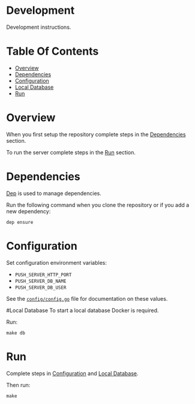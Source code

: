 # Development
Development instructions.

# Table Of Contents
- [Overview](#overview)
- [Dependencies](#dependencies)
- [Configuration](#configuration)
- [Local Database](#local-database)
- [Run](#run)

# Overview
When you first setup the repository complete steps in the
[Dependencies](#dependencies) section.

To run the server complete steps in the [Run](#run) section.

# Dependencies
[Dep](https://golang.github.io/dep/) is used to manage dependencies.  

Run the following command when you clone the repository or if you add a 
new dependency:

```
dep ensure
```

# Configuration
Set configuration environment variables:

- `PUSH_SERVER_HTTP_PORT`
- `PUSH_SERVER_DB_NAME`
- `PUSH_SERVER_DB_USER`

See the [`config/config.go`](./config/config.go) file for documentation on 
these values.

#Local Database
To start a local database Docker is required.

Run:

```
make db
```

# Run
Complete steps in [Configuration](#configuration) and 
[Local Database](#local-database).

Then run:

```
make
```
